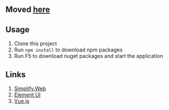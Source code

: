 ## Moved [here](https://github.com/i4004/Simplify.Web/tree/master/src/SampleApps/SampleApp.Vue.Element)
## Usage

1. Clone this project
2. Run `npm install` to download npm packages
3. Run F5 to download nuget packages and start the application

## Links

1. [Simplify.Web](https://github.com/i4004/Simplify.Web)
2. [Element UI](http://element.eleme.io/)
3. [Vue.js](https://vuejs.org/)
